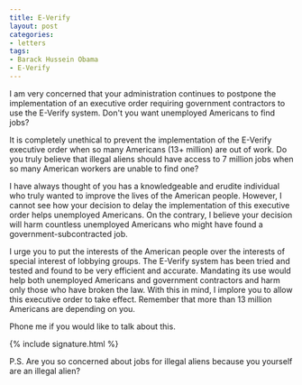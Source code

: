```yaml
---
title: E-Verify
layout: post
categories:
- letters
tags:
- Barack Hussein Obama
- E-Verify
---
```


I am very concerned that your administration continues to postpone the implementation of an executive order requiring government contractors to use the E-Verify system. Don't you want unemployed Americans to find jobs?

It is completely unethical to prevent the implementation of the E-Verify executive order when so many Americans (13+ million) are out of work. Do you truly believe that illegal aliens should have access to 7 million jobs when so many American workers are unable to find one?

I have always thought of you has a knowledgeable and erudite individual who truly wanted to improve the lives of the American people. However, I cannot see how your decision to delay the implementation of this executive order helps unemployed Americans. On the contrary, I believe your decision will harm countless unemployed Americans who might have found a government-subcontracted job.

I urge you to put the interests of the American people over the interests of special interest of lobbying groups. The E-Verify system has been tried and tested and found to be very efficient and accurate. Mandating its use would help both unemployed Americans and government contractors and harm only those who have broken the law. With this in mind, I implore you to allow this executive order to take effect. Remember that more than 13 million Americans are depending on you.

Phone me if you would like to talk about this.

{% include signature.html %}

P.S. Are you so concerned about jobs for illegal aliens because you yourself are an illegal alien?